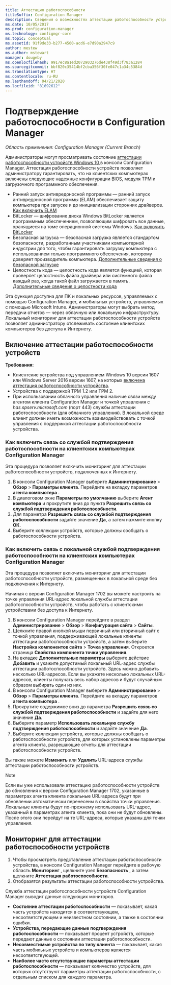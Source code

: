 ```yaml
---
title: Аттестация работоспособности
titleSuffix: Configuration Manager
description: Сведения о возможностях аттестации работоспособности устройств, доступных в консоли Configuration Manager.
ms.date: 10/05/2017
ms.prod: configuration-manager
ms.technology: configmgr-core
ms.topic: conceptual
ms.assetid: 91f9de33-b277-4500-acd6-e7d90a2947c9
author: mestew
ms.author: mstewart
manager: dougeby
ms.openlocfilehash: 9917ec8a1ed2072903276de438f49d3f783a1284
ms.sourcegitcommit: bbf820c35414bf2cba356f30fe047c1a34c5384d
ms.translationtype: HT
ms.contentlocale: ru-RU
ms.lasthandoff: 04/21/2020
ms.locfileid: "81692612"
---
```

# <a name="health-attestation-for-configuration-manager"></a>Подтверждение работоспособности в Configuration Manager

*Область применения: Configuration Manager (Current Branch)*

Администраторы могут просматривать состояние [аттестации работоспособности устройств Windows 10 ](https://technet.microsoft.com/library/mt592023.aspx) в консоли Configuration Manager.  Аттестация работоспособности устройств позволяет администратору гарантировать, что на клиентских компьютерах включены следующие надежные конфигурации BIOS, модуля TPM и загрузочного программного обеспечения.  

-   Ранний запуск антивредоносной программы — ранний запуск антивредоносной программы (ELAM) обеспечивает защиту компьютера при запуске и до инициализации сторонних драйверов. [Как включить ELAM](https://gallery.technet.microsoft.com/How-to-turn-on-Early-84552ec5)  
-   BitLocker — шифрование диска Windows BitLocker является программным обеспечением, позволяющим шифровать все данные, хранящиеся на томе операционной системы Windows.  [Как включить BitLocker](https://gallery.technet.microsoft.com/How-to-turn-on-BitLocker-34294d3d)  
-   Безопасная загрузка — безопасная загрузка является стандартом безопасности, разработанным участниками компьютерной индустрии для того, чтобы гарантировать загрузку компьютера с использованием только программного обеспечения, которому доверяет производитель компьютера. [Дополнительные сведения о безопасной загрузке](https://technet.microsoft.com/library/hh824987.aspx)  
-   Целостность кода — целостность кода является функцией, которая проверяет целостность файла драйвера или системного файла каждый раз, когда такой файл загружается в память. [Дополнительные сведения о целостности кода](https://technet.microsoft.com/library/dd348642.aspx)  

Эта функция доступна для ПК и локальных ресурсов, управляемых с помощью Configuration Manager, и мобильных устройств, управляемых с помощью Microsoft Intune. Администраторы могут выбрать метод передачи отчетов — через облачную или локальную инфраструктуру. Локальный мониторинг для аттестации работоспособности устройств позволяет администратору отслеживать состояние клиентских компьютеров без доступа к Интернету.

## <a name="enable-health-attestation"></a>Включение аттестации работоспособности устройств

 **Требования:**  

-   Клиентские устройства под управлением Windows 10 версии 1607 или Windows Server 2016 версии 1607, на которых [включена аттестация работоспособности устройства](https://technet.microsoft.com/windows-server-docs/security/device-health-attestation).
-   Устройства с поддержкой TPM 1.2 или TPM 2.
-   При использовании облачного управления наличие связи между агентом клиента Configuration Manager и точкой управления с *has.spserv.microsoft.com* (порт 443) службы аттестации работоспособности (для облачного управления). В локальной среде клиент должен иметь возможность взаимодействовать с точкой управления с поддержкой аттестации работоспособности устройства.

### <a name="how-to-enable-health-attestation-service-communication-on-configuration-manager-client-computers"></a>Как включить связь со службой подтверждения работоспособности на клиентских компьютерах Configuration Manager

Эта процедура позволяет включить мониторинг для аттестации работоспособности устройств, подключенных к Интернету.

1.  В консоли Configuration Manager выберите **Администрирование** > **Обзор** > **Параметры клиента**.  Перейдите на вкладку параметров **агента компьютера** .  
2.  В диалоговом окне **Параметры по умолчанию** выберите **Агент компьютера** и прокрутите вниз до пункта **Разрешить связь со службой подтверждения работоспособности**.  
3.  Для параметра **Разрешить связь со службой подтверждения работоспособности** задайте значение **Да**, а затем нажмите кнопку **ОК**.  
4. Выберите коллекции устройств, которые должны сообщать о работоспособности устройств.

### <a name="how-to-enable-on-premises-health-attestation-service-communication-on-configuration-manager-client-computers"></a>Как включить связь с локальной службой подтверждения работоспособности на клиентских компьютерах Configuration Manager
Эта процедура позволяет включить мониторинг для аттестации работоспособности устройств, размещенных в локальной среде без подключения к Интернету.

Начиная с версии Configuration Manager 1702 вы можете настроить на точке управления URL-адрес локальной службы аттестации работоспособности устройств, чтобы работать с клиентскими устройствами без доступа к Интернету.

1. В консоли Configuration Manager перейдите в раздел **Администрирование** > **Обзор** > **Конфигурация сайта** > **Сайты**.
2. Щелкните правой кнопкой мыши первичный или вторичный сайт с точкой управления, поддерживающей локальные клиенты аттестации работоспособности устройств, а затем выберите **Настройка компонентов сайта** > **Точка управления**. Откроется страница **Свойства компонента точки управления**.
3. На вкладке **Дополнительные параметры** выберите действие **Добавить** и укажите допустимый локальный URL-адрес службы аттестации работоспособности устройств. Здесь можно добавить несколько URL-адресов. Если вы укажете несколько локальных URL-адресов, клиенты получать весь набор адресов и будут случайным образом выбирать один из них.
4.  В консоли Configuration Manager выберите **Администрирование** > **Обзор** > **Параметры клиента**.  Перейдите на вкладку параметров **агента компьютера** .  
5.  Прокрутите содержимое вниз до параметра **Разрешить связь со службой подтверждения работоспособности** и задайте для него значение **Да**.
7.  Выберите параметр **Использовать локальную службу подтверждения работоспособности** и задайте значение **Да**.
8. Выберите коллекции устройств, которые должны сообщать о работоспособности устройств, для которых установлены параметры агента клиента, разрешающие отчеты для аттестации работоспособности устройств.

Вы также можете **Изменить** или **Удалить** URL-адреса службы аттестации работоспособности устройств.

> [!NOTE]
> Если вы уже использовали аттестацию работоспособности устройств до обновления к версии Configuration Manager 1702, указанные в параметрах агента клиента локальные URL-адреса будут при обновлении автоматически перенесены в свойства точки управления. Локальные клиенты будут по-прежнему использовать URL-адрес, указанный в параметрах агента клиента, пока они не будут обновлены. После этого они перейдут на те URL-адреса, которые указаны для точки управления.

## <a name="monitor-device-health-attestation"></a>Мониторинг для аттестации работоспособности устройств

1.  Чтобы просмотреть представление аттестации работоспособности устройства, в консоли Configuration Manager перейдите в рабочую область **Мониторинг** , щелкните узел **Безопасность** , а затем щелкните **Аттестация работоспособности**.  
2.  Отобразятся результаты аттестации работоспособности устройства.  

Служба аттестации работоспособности устройств Configuration Manager выводит данные следующих мониторов.  

-   **Состояние аттестации работоспособности** — показывает, какая часть устройств находится в соответствующем, несоответствующем и неизвестном состоянии, а также в состоянии ошибки.  
-   **Устройства, передающие данные подтверждения работоспособности** — показывает процент устройств, которые передают данные о состоянии аттестации работоспособности.  
-   **Несовместимые устройства по типу клиента** — показывает, какая часть мобильных устройств и компьютеров является несоответствующей.  
-   **Наиболее часто отсутствующие параметры аттестации работоспособности** — показывает количество устройств, для которых отсутствуют параметры аттестации работоспособности, с отдельным списком для каждого параметра.
